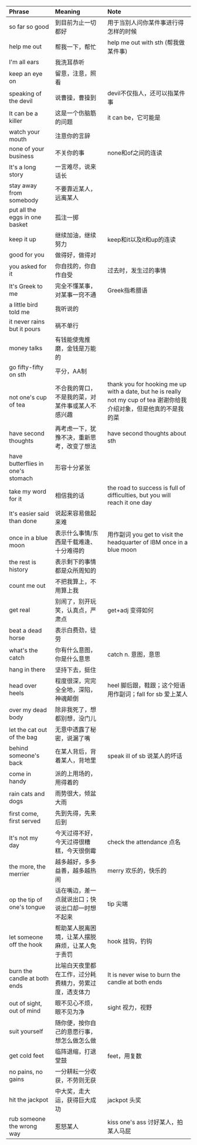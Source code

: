 |Phrase|Meaning|Note|
|:----|:-----|:--|
|so far so good|到目前为止一切都好|用于当别人问你某件事进行得怎样的时候|
|help me out|帮我一下，帮忙|help me out with sth (帮我做某件事) |
|I'm all ears|我洗耳恭听||
|keep an eye on|留意，注意，照看||
|speaking of the devil|说曹操，曹操到|devil不仅指人，还可以指某件事|
|It can be a killer|这是一个伤脑筋的问题|it can be，它可能是|
|watch your mouth|注意你的言辞||
|none of your business|不关你的事|none和of之间的连读|
|It's a long story|一言难尽，说来话长||
|stay away from somebody|不要靠近某人，远离某人||
|put all the eggs in one basket|孤注一掷||
|keep it up|继续加油，继续努力|keep和it以及it和up的连读|
|good for you|做得好，做得对||
|you asked for it|你自找的，你自作自受|过去时，发生过的事情|
|It's Greek to me|完全不懂某事，对某事一窍不通|Greek指希腊语|
|a little bird told me|我听说的||
|it never rains but it pours|祸不单行||
|money talks|有钱能使鬼推磨，金钱是万能的||
|go fifty-fifty on sth|平分，AA制||
|not one's cup of tea|不合我的胃口，不是我的菜，对某件事或某人不感兴趣|thank you for hooking me up with a date, but he is really not my cup of tea 谢谢你给我介绍对象，但是他真的不是我的菜|
|have second thoughts|再考虑一下，犹豫不决，重新思考，改变了想法|have second thoughts about sth|
|have butterflies in one's stomach|形容十分紧张||
|take my word for it|相信我的话|the road to success is full of difficulties, but you will reach it one day|
|It's easier said than done|说起来容易做起来难||
|once in a blue moon|表示什么事情/东西是千载难逢、十分难得的|用作副词 you get to visit the headquarter of IBM once in a blue moon|
|the rest is history|表示剩下的事情都是众所周知的||
|count me out|不把我算上，不用算上我||
|get real|别闹了，别开玩笑，认真点，严肃点|get+adj 变得如何|
|beat a dead horse|表示白费劲，徒劳||
|what's the catch|你有什么意图，你是什么意思|catch n. 意图，意思|
|hang in there|坚持下去，挺住||
|head over heels|程度很深，完完全全地，深陷，神魂颠倒|heel 脚后跟，鞋跟；这个短语用作副词；fall for sb 爱上某人|
|over my dead body|除非我死了，想都别想，没门儿||
|let the cat out of the bag|无意中透露了秘密，说漏了嘴||
|behind someone's back|在某人背后，背着某人，背地里|speak ill of sb 说某人的坏话|
|come in handy|派的上用场的，用得着的||
|rain cats and dogs|雨势很大，倾盆大雨||
|first come, first served|先到先得，先来后到||
|It's not my day|今天过得不好，今天过得很糟糕，今天很倒霉|check the attendance 点名|
|the more, the merrier|越多越好，多多益善，越多越热闹|merry 欢乐的，快乐的|
|op the tip of one's tongue|话在嘴边，差一点就说出口；快说出口却一时想不起来|tip 尖端|
|let someone off the hook|帮助某人脱离困境，让某人摆脱麻烦，让某人免于责罚|hook 挂钩，钓钩|
|burn the candle at both ends|比喻白天夜里都在工作，过分耗费精力，劳累过度，透支体力|It is never wise to burn the candle at both ends|
|out of sight, out of mind|眼不见心不烦，眼不见为净|sight 视力，视野|
|suit yourself|随你便，按你自己的意愿行事，想怎么做怎么做||
|get cold feet|临阵退缩，打退堂鼓|feet，用复数|
|no pains, no gains|一分耕耘一分收获，不劳则无获||
|hit the jackpot|中大奖，走大运，获得巨大成功|jackpot 头奖|
|rub someone the wrong way|惹怒某人|kiss one's ass 讨好某人，拍某人马屁|
